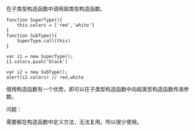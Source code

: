 在子类型构造函数中调用超类型构造函数。
```
function SuperType(){
    this.colors = ['red','white']
}
function SubType(){
    SuperType.call(this)
}

var i1 = new SuperType();
i1.colors.push('black')

var i2 = new SubType();
alert(i2.colors) // red,white
```

借用构造函数有一个优势，即可以在子类型构造函数中向超类型构造函数传递参数。

问题：

需要都在构造函数中定义方法，无法复用。所以很少使用。